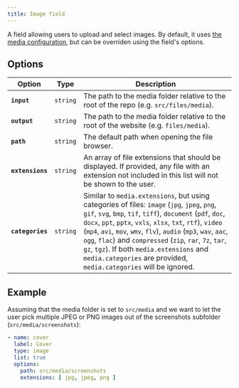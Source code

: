 ```yaml
---
title: Image field
---
```


A field allowing users to upload and select images. By default, it uses [the media configuration](/docs/configuration#media), but can be overriden using the field's options.

## Options

| Option | Type | Description |
| - | - | - |
| **`input`**| `string` | The path to the media folder relative to the root of the repo (e.g. `src/files/media`). |
| **`output`** | `string` | The path to the media folder relative to the root of the website (e.g. `files/media`). |
| **`path`** | `string` | The default path when opening the file browser. |
| **`extensions`** | `string` | An array of file extensions that should be displayed. If provided, any file with an extension not included in this list will not be shown to the user. |
| **`categories`** | `string` | Similar to `media.extensions`, but using categories of files: `image` (`jpg`, `jpeg`, `png`, `gif`, `svg`, `bmp`, `tif`, `tiff`), `document` (`pdf`, `doc`, `docx`, `ppt`, `pptx`, `vxls`, `xlsx`, `txt`, `rtf`), `video` (`mp4`, `avi`, `mov`, `wmv`, `flv`), `audio` (`mp3`, `wav`, `aac`, `ogg`, `flac`) and `compressed` (`zip`, `rar`, `7z`, `tar`, `gz`, `tgz`). If both `media.extensions` and `media.categories` are provided, `media.categories` will be ignored. |

## Example

Assuming that the media folder is set to `src/media` and we want to let the user pick multiple JPEG or PNG images out of the screenshots subfolder (`src/media/screenshots`):

```yaml
- name: cover
  label: Cover
  type: image
  list: true
  options:
    path: src/media/screenshots
    extensions: [ jpg, jpeg, png ]
```
